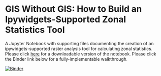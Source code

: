 # GIS Without GIS: How to Build an Ipywidgets-Supported Zonal Statistics Tool
A Jupyter Notebook with supporting files documenting the creation of an ipywidgets-supported raster analysis tool for calculating zonal statistics. Please click [here](https://nbviewer.jupyter.org/github/ui-libraries/Zonal_Statistics_Tool_JupyterNotebook/blob/main/ZonalStatistics_withWidgets.ipynb) for a downloadable version of the notebook. Please click the Binder link below for a fully-implementable walkthrough.

[![Binder](https://mybinder.org/badge_logo.svg)](https://mybinder.org/v2/gh/ui-libraries/Zonal_Statistics_Tool_JupyterNotebook/HEAD)
